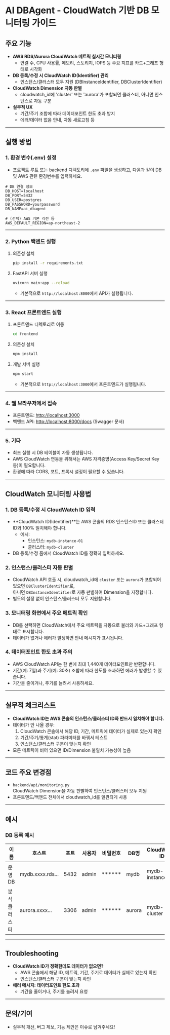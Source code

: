# AI DBAgent - CloudWatch 기반 DB 모니터링 가이드

## 주요 기능

- **AWS RDS/Aurora CloudWatch 메트릭 실시간 모니터링**
  - 연결 수, CPU 사용률, 메모리, 스토리지, IOPS 등 주요 지표를 카드+그래프 형태로 시각화
- **DB 등록/수정 시 CloudWatch ID(Identifier) 관리**
  - 인스턴스/클러스터 모두 지원 (DBInstanceIdentifier, DBClusterIdentifier)
- **CloudWatch Dimension 자동 판별**
  - cloudwatch_id에 'cluster' 또는 'aurora'가 포함되면 클러스터, 아니면 인스턴스로 자동 구분
- **실무적 UX**
  - 기간/주기 조합에 따라 데이터포인트 한도 초과 방지
  - 에러/데이터 없음 안내, 자동 새로고침 등

---

## 실행 방법

### 1. 환경 변수(.env) 설정

- 프로젝트 루트 또는 backend 디렉토리에 `.env` 파일을 생성하고, 다음과 같이 DB 및 AWS 관련 환경변수를 입력하세요.

```env
# DB 연결 정보
DB_HOST=localhost
DB_PORT=5432
DB_USER=postgres
DB_PASSWORD=yourpassword
DB_NAME=ai_dbagent

# (선택) AWS 기본 리전 등
AWS_DEFAULT_REGION=ap-northeast-2
```

---

### 2. Python 백엔드 실행

1. 의존성 설치  
   ```bash
   pip install -r requirements.txt
   ```
2. FastAPI 서버 실행  
   ```bash
   uvicorn main:app --reload
   ```
   - 기본적으로 `http://localhost:8000`에서 API가 실행됩니다.

---

### 3. React 프론트엔드 실행

1. 프론트엔드 디렉토리로 이동  
   ```bash
   cd frontend
   ```
2. 의존성 설치  
   ```bash
   npm install
   ```
3. 개발 서버 실행  
   ```bash
   npm start
   ```
   - 기본적으로 `http://localhost:3000`에서 프론트엔드가 실행됩니다.

---

### 4. 웹 브라우저에서 접속

- 프론트엔드: [http://localhost:3000](http://localhost:3000)
- 백엔드 API: [http://localhost:8000/docs](http://localhost:8000/docs) (Swagger 문서)

---

### 5. 기타

- 최초 실행 시 DB 테이블이 자동 생성됩니다.
- AWS CloudWatch 연동을 위해서는 AWS 자격증명(Access Key/Secret Key 등)이 필요합니다.
- 환경에 따라 CORS, 포트, 프록시 설정이 필요할 수 있습니다.

---

## CloudWatch 모니터링 사용법

### 1. DB 등록/수정 시 CloudWatch ID 입력

- **CloudWatch ID(Identifier)**는 AWS 콘솔의 RDS 인스턴스ID 또는 클러스터ID와 100% 일치해야 합니다.
  - 예시:  
    - 인스턴스: `mydb-instance-01`
    - 클러스터: `mydb-cluster`
- DB 등록/수정 폼에서 CloudWatch ID를 정확히 입력하세요.

### 2. 인스턴스/클러스터 자동 판별

- CloudWatch API 호출 시, cloudwatch_id에 `cluster` 또는 `aurora`가 포함되어 있으면 `DBClusterIdentifier`로,  
  아니면 `DBInstanceIdentifier`로 자동 판별하여 Dimension을 지정합니다.
- 별도의 설정 없이 인스턴스/클러스터 모두 지원합니다.

### 3. 모니터링 화면에서 주요 메트릭 확인

- DB를 선택하면 CloudWatch에서 주요 메트릭을 자동으로 불러와 카드+그래프 형태로 표시합니다.
- 데이터가 없거나 에러가 발생하면 안내 메시지가 표시됩니다.

### 4. 데이터포인트 한도 초과 주의

- AWS CloudWatch API는 한 번에 최대 1,440개 데이터포인트만 반환합니다.
- 기간(예: 7일)과 주기(예: 30초) 조합에 따라 한도를 초과하면 에러가 발생할 수 있습니다.
- 기간을 줄이거나, 주기를 늘려서 사용하세요.

---

## 실무적 체크리스트

- **CloudWatch ID는 AWS 콘솔의 인스턴스/클러스터 ID와 반드시 일치해야 합니다.**
- 데이터가 안 나올 경우:
  1. CloudWatch 콘솔에서 해당 ID, 기간, 메트릭에 데이터가 실제로 있는지 확인
  2. 기간/주기/통계(stat) 파라미터를 바꿔서 테스트
  3. 인스턴스/클러스터 구분이 맞는지 확인
- 모든 메트릭이 비어 있으면 ID/Dimension 불일치 가능성이 높음

---

## 코드 주요 변경점

- `backend/api/monitoring.py`  
  CloudWatch Dimension을 자동 판별하여 인스턴스/클러스터 모두 지원
- 프론트엔드/백엔드 전체에서 cloudwatch_id를 일관되게 사용

---

## 예시

### DB 등록 예시

| 이름         | 호스트           | 포트 | 사용자 | 비밀번호 | DB명   | CloudWatch ID      | 비고      |
|--------------|------------------|------|--------|----------|--------|--------------------|-----------|
| 운영DB       | mydb.xxxx.rds... | 5432 | admin  | ******   | mydb   | mydb-instance-01   | 운영용    |
| 분석클러스터 | aurora.xxxx...   | 3306 | admin  | ******   | aurora | mydb-cluster       | 분석용    |

---

## Troubleshooting

- **CloudWatch ID가 정확한데도 데이터가 없으면?**
  - AWS 콘솔에서 해당 ID, 메트릭, 기간, 주기로 데이터가 실제로 있는지 확인
  - 인스턴스/클러스터 구분이 맞는지 확인
- **에러 메시지: 데이터포인트 한도 초과**
  - 기간을 줄이거나, 주기를 늘려서 요청

---

## 문의/기여

- 실무적 개선, 버그 제보, 기능 제안은 이슈로 남겨주세요!
